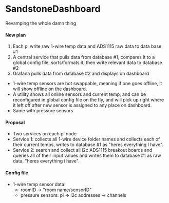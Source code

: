 # SandstoneDashboard
Revamping the whole damn thing

#### New plan
1) Each pi write raw 1-wire temp data and ADS1115 raw data to data base #1
2) A central service that pulls data from database #1, compares it to a global config file, sorts/formats it, then write relevant data to database #2
3) Grafana pulls data from database #2 and displays on dashboard

* 1-wire temp sensors are hot swappable, meaning if one goes offline, it will show offline on the dashboard.
* A utility shows all online sensors and current temp, and can be reconfigured in global config file on the fly, and will pick up right where it left off after new sensor is assigned to any place on dashboard.
* Same with pressure sensors

#### Proposal
* Two services on each pi node
* Service 1: collects all 1-wire device folder names and collects each of their current temps, writes to database #1 as "heres everything I have".
* Service 2: search and collect all i2c ADS1115 breakout boards and queries all of their input values and writes them to database #1 as raw data, "heres everything i have".

#### Config file
* 1-wire temp sensor data:
    * roomID -> "room name/sensorID"
    * pressure sensors: pi -> i2c addresses -> channels
